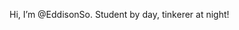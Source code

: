 Hi, I’m @EddisonSo.
Student by day, tinkerer at night!

<!---
EddisonSo/EddisonSo is a ✨ special ✨ repository because its `README.md` (this file) appears on your GitHub profile.
You can click the Preview link to take a look at your changes.
--->
